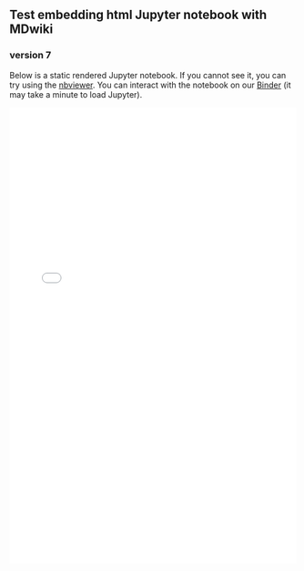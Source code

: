 ## Test embedding html Jupyter notebook with MDwiki

### version 7

Below is a static rendered Jupyter notebook. If you cannot see it, you can try using the [nbviewer](). You can interact with the notebook on our [Binder]() (it may take a minute to load Jupyter). 

<iframe src="/Tutorials/HTML/Creating your first Dyalog Jupyter Notebook.slides.html" width=100% height="800px" frameBorder="0">If you are reading this, your browser does not support iframes.</iframe>
